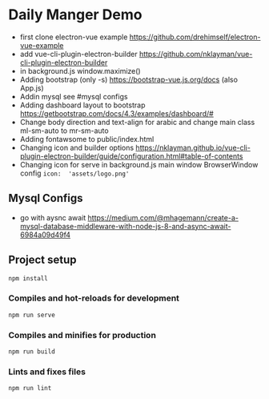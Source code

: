 # Daily Manger Demo

- first clone electron-vue example https://github.com/drehimself/electron-vue-example
- add vue-cli-plugin-electron-builder https://github.com/nklayman/vue-cli-plugin-electron-builder
- in background.js window.maximize()
- Adding bootstrap (only -s) https://bootstrap-vue.js.org/docs (also App.js)
- Addin mysql see #mysql configs
- Adding dashboard layout to bootstrap https://getbootstrap.com/docs/4.3/examples/dashboard/# 
- Change body direction and text-align for arabic and change main class ml-sm-auto to mr-sm-auto
- Adding fontawsome to public/index.html
- Changing icon and builder options https://nklayman.github.io/vue-cli-plugin-electron-builder/guide/configuration.html#table-of-contents
- Changing icon for serve in background.js main window BrowserWindow config `icon:  'assets/logo.png'`

## Mysql Configs

- go with aysnc await https://medium.com/@mhagemann/create-a-mysql-database-middleware-with-node-js-8-and-async-await-6984a09d49f4


## Project setup
```
npm install
```

### Compiles and hot-reloads for development
```
npm run serve
```

### Compiles and minifies for production
```
npm run build
```

### Lints and fixes files
```
npm run lint
```
